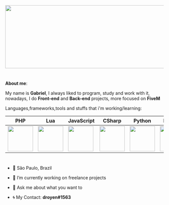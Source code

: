 <img src="https://cdn.discordapp.com/attachments/770846775287742468/854774374418350120/AAAA.png" width="1800vw" height="200vh">

# 

<b>About me</b>:

My name is <b>Gabriel</b>, I always liked to program, study and work with it, nowadays, I do <b>Front-end</b> and <b>Back-end</b> projects, more focused on <b>FiveM</b>

Languages,frameworks,tools and stuffs that i'm working/learning:


PHP | Lua | JavaScript | CSharp | Python | Node.js | TypeScript | React.js | HTML5 | CSS3 |
--------- | --------- | --------- | --------- | --------- | --------- | --------- | --------- | --------- | --------- |
<img src="https://cdn.discordapp.com/attachments/770846775287742468/855857603586162739/php.png" width="80vw" height="80vh"> | <img src="https://upload.wikimedia.org/wikipedia/commons/thumb/c/cf/Lua-Logo.svg/1200px-Lua-Logo.svg.png" width="80vw" height="80vh"> | <img src="https://upload.wikimedia.org/wikipedia/commons/thumb/9/99/Unofficial_JavaScript_logo_2.svg/480px-Unofficial_JavaScript_logo_2.svg.png" width="80vw" height="80vh"> | <img src="https://cdn.discordapp.com/attachments/770846775287742468/854776314966704178/Csharp_Logo.png" width="80vw" height="80vh"> | <img src="https://cdn.discordapp.com/attachments/770846775287742468/854775938302476288/4846343.png" width="80vw" height="80vh"> | <img src="https://cdn.discordapp.com/attachments/770846775287742468/854776908340002856/68747470733a2f2f74686964752e6465762f696d616765732f4e6f64656a732e737667.png" width="80vw" height="80vh"> | <img src="https://cdn.discordapp.com/attachments/770846775287742468/854777341338714142/68747470733a2f2f75706c6f61642e77696b696d656469612e6f72672f77696b6970656469612f636f6d6d6f6e732f746875.png" width="80vw" height="80vh"> | <img src="https://cdn.discordapp.com/attachments/770846775287742468/854777962339237928/2507930-middle.png" width="80vw" height="80vh"> | <img src="https://logodownload.org/wp-content/uploads/2016/10/html5-logo-10.png" width="80vw" height="80vh"> | <img src="https://cdn.345tool.com/public/logos/css-formatter-logo.png" width="80vw" height="80vh"> |

#

- 📍 São Paulo, Brazil
- 🔭 I’m currently working on freelance projects
- 💬 Ask me about what you want to

- 🌀 My Contact: <b>droyen#1563</b>

#

